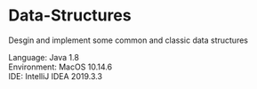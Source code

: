 # Data-Structures

Desgin and implement some common and classic data structures  

Language: Java 1.8  
Environment: MacOS 10.14.6  
IDE: IntelliJ IDEA 2019.3.3  

